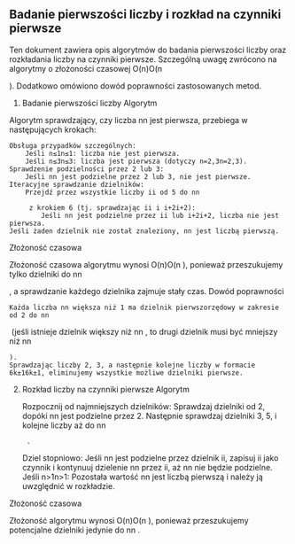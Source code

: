 ## Badanie pierwszości liczby i rozkład na czynniki pierwsze

Ten dokument zawiera opis algorytmów do badania pierwszości liczby oraz rozkładania liczby na czynniki pierwsze. Szczególną uwagę zwrócono na algorytmy o złożoności czasowej O(n)O(n

​). Dodatkowo omówiono dowód poprawności zastosowanych metod.
1. Badanie pierwszości liczby
Algorytm

Algorytm sprawdzający, czy liczba nn jest pierwsza, przebiega w następujących krokach:

    Obsługa przypadków szczególnych:
        Jeśli n≤1n≤1: liczba nie jest pierwsza.
        Jeśli n≤3n≤3: liczba jest pierwsza (dotyczy n=2,3n=2,3).
    Sprawdzenie podzielności przez 2 lub 3:
        Jeśli nn jest podzielne przez 2 lub 3, nie jest pierwsze.
    Iteracyjne sprawdzanie dzielników:
        Przejdź przez wszystkie liczby ii od 5 do nn

        ​ z krokiem 6 (tj. sprawdzając ii i i+2i+2):
            Jeśli nn jest podzielne przez ii lub i+2i+2, liczba nie jest pierwsza.
    Jeśli żaden dzielnik nie został znaleziony, nn jest liczbą pierwszą.

Złożoność czasowa

Złożoność czasowa algorytmu wynosi O(n)O(n
​), ponieważ przeszukujemy tylko dzielniki do nn

​, a sprawdzanie każdego dzielnika zajmuje stały czas.
Dowód poprawności

    Każda liczba nn większa niż 1 ma dzielnik pierwszorzędowy w zakresie od 2 do nn

​ (jeśli istnieje dzielnik większy niż nn
​, to drugi dzielnik musi być mniejszy niż nn

    ​).
    Sprawdzając liczby 2, 3, a następnie kolejne liczby w formacie 6k±16k±1, eliminujemy wszystkie możliwe dzielniki pierwsze.

2. Rozkład liczby na czynniki pierwsze
Algorytm

    Rozpocznij od najmniejszych dzielników:
        Sprawdzaj dzielniki od 2, dopóki nn jest podzielne przez 2.
        Następnie sprawdzaj dzielniki 3, 5, i kolejne liczby aż do nn

        ​.
    Dziel stopniowo:
        Jeśli nn jest podzielne przez dzielnik ii, zapisuj ii jako czynnik i kontynuuj dzielenie nn przez ii, aż nn nie będzie podzielne.
    Jeśli n>1n>1:
        Pozostała wartość nn jest liczbą pierwszą i należy ją uwzględnić w rozkładzie.

Złożoność czasowa

Złożoność algorytmu wynosi O(n)O(n
​), ponieważ przeszukujemy potencjalne dzielniki jedynie do nn
​.
